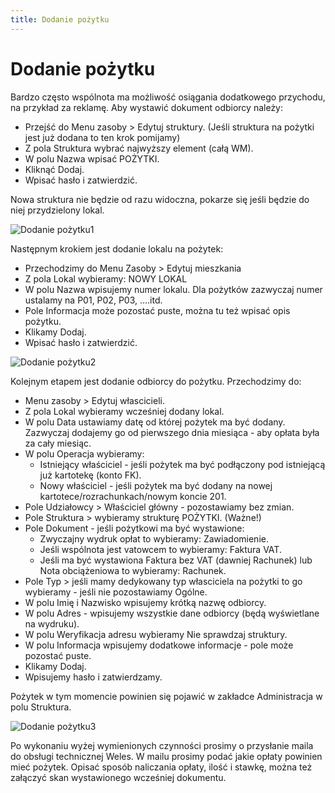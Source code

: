 ```yaml
---
title: Dodanie pożytku
---
```

# Dodanie pożytku

Bardzo często wspólnota ma możliwość osiągania dodatkowego przychodu, na przykład za reklamę. Aby wystawić dokument odbiorcy należy:

- Przejść do Menu zasoby > Edytuj struktury. (Jeśli struktura na pożytki jest już dodana to ten krok pomijamy)
- Z pola Struktura wybrać najwyższy element (całą WM).
- W polu Nazwa wpisać POŻYTKI.
- Kliknąć Dodaj.
- Wpisać hasło i zatwierdzić.

Nowa struktura nie będzie od razu widoczna, pokarze się jeśli będzie do niej przydzielony lokal. 

![Dodanie pożytku1](dodaniepozytku1.gif)

Następnym krokiem jest dodanie lokalu na pożytek:

- Przechodzimy do Menu Zasoby > Edytuj mieszkania
- Z pola Lokal wybieramy: NOWY LOKAL
- W polu Nazwa wpisujemy numer lokalu. Dla pożytków zazwyczaj numer ustalamy na P01, P02, P03,  ....itd.
- Pole Informacja może pozostać puste, można tu też wpisać opis pożytku.
- Klikamy Dodaj.
- Wpisać hasło i zatwierdzić.

![Dodanie pożytku2](dodaniepozytku2.gif)

Kolejnym etapem jest dodanie odbiorcy do pożytku. Przechodzimy do:

- Menu zasoby > Edytuj włascicieli.
- Z pola Lokal wybieramy wcześniej dodany lokal.
- W polu Data ustawiamy datę od której pożytek ma być dodany. Zazwyczaj dodajemy go od pierwszego dnia miesiąca - aby opłata była za cały miesiąc.
- W polu Operacja wybieramy:
  - Istniejący właściciel - jeśli pożytek ma być podłączony pod istniejącą już kartotekę (konto FK).
  - Nowy właściciel - jeśli pożytek ma być dodany na nowej kartotece/rozrachunkach/nowym koncie 201.
- Pole Udziałowcy > Właściciel główny - pozostawiamy bez zmian.
- Pole Struktura > wybieramy strukturę POŻYTKI.  (Ważne!)
- Pole Dokument - jeśli pożytkowi ma być wystawione:
  - Zwyczajny wydruk opłat to wybieramy: Zawiadomienie.
  - Jeśli wspólnota jest vatowcem to wybieramy: Faktura VAT.
  - Jeśli ma być wystawiona Faktura bez VAT (dawniej Rachunek) lub Nota obciążeniowa to wybieramy: Rachunek.
- Pole Typ > jeśli mamy dedykowany typ własciciela na pożytki to go wybieramy - jeśli nie pozostawiamy Ogólne.
- W polu Imię i Nazwisko wpisujemy krótką nazwę odbiorcy.
- W polu Adres - wpisujemy wszystkie dane odbiorcy (będą wyświetlane na wydruku).
- W polu Weryfikacja adresu wybieramy Nie sprawdzaj struktury.
- W polu Informacja wpisujemy dodatkowe informacje - pole może pozostać puste.
- Klikamy Dodaj.
- Wpisujemy hasło i zatwierdzamy.

Pożytek w tym momencie powinien się pojawić w zakładce Administracja w polu Struktura.

![Dodanie pożytku3](dodaniepozytku3.gif)

Po wykonaniu wyżej wymienionych czynności prosimy o przysłanie maila do obsługi technicznej Weles. W mailu prosimy podać jakie opłaty powinien mieć pożytek. Opisać sposób naliczania opłaty, ilość i stawkę, można też załączyć skan wystawionego wcześniej dokumentu.